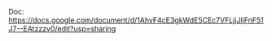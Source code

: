 Doc:
https://docs.google.com/document/d/1AhvF4cE3gkWdE5CEc7VFLjjJljFnF51J7--EAtzzzv0/edit?usp=sharing